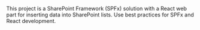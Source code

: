 <!-- Use this file to provide workspace-specific custom instructions to Copilot. For more details, visit https://code.visualstudio.com/docs/copilot/copilot-customization#_use-a-githubcopilotinstructionsmd-file -->

This project is a SharePoint Framework (SPFx) solution with a React web part for inserting data into SharePoint lists. Use best practices for SPFx and React development.
